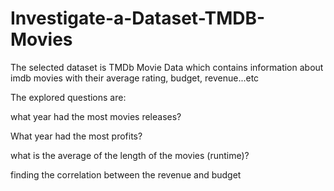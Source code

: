 # Investigate-a-Dataset-TMDB-Movies
The selected dataset is TMDb Movie Data which contains information about imdb movies with their average rating, budget, revenue...etc

The explored questions are:

what year had the most movies releases?

What year had the most profits?

what is the average of the length of the movies (runtime)?

finding the correlation between the revenue and budget
